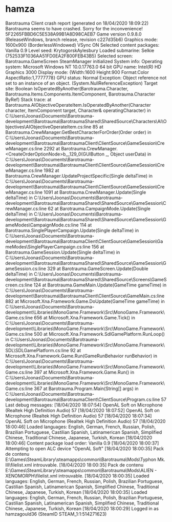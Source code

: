 # hamza
Barotrauma Client crash report (generated on 18/04/2020 18:09:22) Barotrauma seems to have crashed. Sorry for the inconvenience!  5F2265FBBD6C5E538A99B1A8D98CAEB7 Game version 0.9.8.0 (ReleaseWindows, branch release, revision c227d35b6) Graphics mode: 1600x900 (BorderlessWindowed) VSync ON Selected content packages: Vanilla 0.9 Level seed: KrytogorskAylesbury Loaded submarine: Selkie (752533F1036AA51FD0EA2F800FEB43B5) Selected screen: Barotrauma.GameScreen SteamManager initialized System info:     Operating system: Microsoft Windows NT 10.0.17763.0 64 bit     GPU name: Intel(R) HD Graphics 3000     Display mode: {Width:1600 Height:900 Format:Color AspectRatio:1,7777778}     GPU status: Normal Exception: Object reference not set to an instance of an object. (System.NullReferenceException) Target site: Boolean IsOperatedByAnother(Barotrauma.Character, Barotrauma.Items.Components.ItemComponent, Barotrauma.Character ByRef) Stack trace:     at Barotrauma.AIObjectiveOperateItem.IsOperatedByAnother(Character character, ItemComponent target, Character&amp; operatingCharacter) in C:\Users\Joonas\Documents\Barotrauma-development\Barotrauma\BarotraumaShared\SharedSource\Characters\AI\Objectives\AIObjectiveOperateItem.cs:line 85    at Barotrauma.CrewManager.GetBestCharacterForOrder(Order order) in C:\Users\Joonas\Documents\Barotrauma-development\Barotrauma\BarotraumaClient\ClientSource\GameSession\CrewManager.cs:line 2292    at Barotrauma.CrewManager.&lt;CreateOrderOptionNode>b__129_0(GUIButton _, Object userData) in C:\Users\Joonas\Documents\Barotrauma-development\Barotrauma\BarotraumaClient\ClientSource\GameSession\CrewManager.cs:line 1982    at Barotrauma.CrewManager.UpdateProjectSpecific(Single deltaTime) in C:\Users\Joonas\Documents\Barotrauma-development\Barotrauma\BarotraumaClient\ClientSource\GameSession\CrewManager.cs:line 1091    at Barotrauma.CrewManager.Update(Single deltaTime) in C:\Users\Joonas\Documents\Barotrauma-development\Barotrauma\BarotraumaShared\SharedSource\GameSession\CrewManager.cs:line 62    at Barotrauma.CampaignMode.Update(Single deltaTime) in C:\Users\Joonas\Documents\Barotrauma-development\Barotrauma\BarotraumaShared\SharedSource\GameSession\GameModes\CampaignMode.cs:line 114    at Barotrauma.SinglePlayerCampaign.Update(Single deltaTime) in C:\Users\Joonas\Documents\Barotrauma-development\Barotrauma\BarotraumaClient\ClientSource\GameSession\GameModes\SinglePlayerCampaign.cs:line 156    at Barotrauma.GameSession.Update(Single deltaTime) in C:\Users\Joonas\Documents\Barotrauma-development\Barotrauma\BarotraumaShared\SharedSource\GameSession\GameSession.cs:line 329    at Barotrauma.GameScreen.Update(Double deltaTime) in C:\Users\Joonas\Documents\Barotrauma-development\Barotrauma\BarotraumaShared\SharedSource\Screens\GameScreen.cs:line 124    at Barotrauma.GameMain.Update(GameTime gameTime) in C:\Users\Joonas\Documents\Barotrauma-development\Barotrauma\BarotraumaClient\ClientSource\GameMain.cs:line 882    at Microsoft.Xna.Framework.Game.DoUpdate(GameTime gameTime) in C:\Users\Joonas\Documents\Barotrauma-development\Libraries\MonoGame.Framework\Src\MonoGame.Framework\Game.cs:line 656    at Microsoft.Xna.Framework.Game.Tick() in C:\Users\Joonas\Documents\Barotrauma-development\Libraries\MonoGame.Framework\Src\MonoGame.Framework\Game.cs:line 500    at Microsoft.Xna.Framework.SdlGamePlatform.RunLoop() in C:\Users\Joonas\Documents\Barotrauma-development\Libraries\MonoGame.Framework\Src\MonoGame.Framework\SDL\SDLGamePlatform.cs:line 92    at Microsoft.Xna.Framework.Game.Run(GameRunBehavior runBehavior) in C:\Users\Joonas\Documents\Barotrauma-development\Libraries\MonoGame.Framework\Src\MonoGame.Framework\Game.cs:line 397    at Microsoft.Xna.Framework.Game.Run() in C:\Users\Joonas\Documents\Barotrauma-development\Libraries\MonoGame.Framework\Src\MonoGame.Framework\Game.cs:line 367    at Barotrauma.Program.Main(String[] args) in C:\Users\Joonas\Documents\Barotrauma-development\Barotrauma\BarotraumaClient\ClientSource\Program.cs:line 57 Last debug messages: [18/04/2020 18:07:54] OpenAL Soft on Microphone (Realtek High Definition Audio) 57 [18/04/2020 18:07:52] OpenAL Soft on Microphone (Realtek High Definition Audio) 57 [18/04/2020 18:07:34] OpenAL Soft on Microphone (Realtek High Definition Audio) 57 [18/04/2020 18:00:46] Loaded languages: English, German, French, Russian, Polish, Brazilian Portuguese, Castilian Spanish, Latinamerican Spanish, Simplified Chinese, Traditional Chinese, Japanese, Turkish, Korean [18/04/2020 18:00:46] Content package load order: Vanilla 0.9 [18/04/2020 18:00:37] Attempting to open ALC device "OpenAL Soft" [18/04/2020 18:00:35] Pack de contenu E:\Games\SteamLibrary\steamapps\common\Barotrauma\Mods\Typhon Mk. III\filelist.xml introuvable. [18/04/2020 18:00:35] Pack de contenu E:\Games\SteamLibrary\steamapps\common\Barotrauma\Mods\ALIEN - XENOMORPH\filelist.xml introuvable. [18/04/2020 18:00:35] Loaded languages: English, German, French, Russian, Polish, Brazilian Portuguese, Castilian Spanish, Latinamerican Spanish, Simplified Chinese, Traditional Chinese, Japanese, Turkish, Korean [18/04/2020 18:00:35] Loaded languages: English, German, French, Russian, Polish, Brazilian Portuguese, Castilian Spanish, Latinamerican Spanish, Simplified Chinese, Traditional Chinese, Japanese, Turkish, Korean [18/04/2020 18:00:29] Logged in as hamzagould36 (SteamID STEAM_1:1:514271623)
